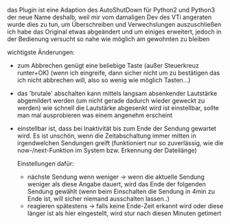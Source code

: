 das Plugin ist eine Adaption des AutoShutDown für Python2 und Python3
der neue Name deshalb, weil mir vom damaligen Dev des VTi angeraten wurde dies zu tun, um Überschreiben und Verwechslungen auszuschließen
ich habe das Original etwas abgeändert und um einiges erweitert, jedoch in der Bedienung versucht so nahe wie möglich am gewohnten zu bleiben


wichtigste Änderungen:

- zum Abbrechen genügt eine beliebige Taste (außer Steuerkreuz runter+OK)
(wenn ich eingreife, dann sicher nicht um zu bestätigen das ich nicht abbrechen will, also so wenig wie möglich Tasten...)

- das 'brutale' abschalten kann mittels langsam absenkender Lautstärke abgemildert werden
(um nicht gerade dadurch wieder geweckt zu werden)
wie schnell die Lautstärke abgesenkt wird ist einstellbar, sollte man mal ausprobieren was einem angenehm erscheint


- einstellbar ist, dass bei Inaktivität bis zum Ende der Sendung gewartet wird. 
Es ist unschön, wenn die Zeitabschaltung immer mitten in irgendwelchen Sendungen greift
(funktioniert nur so zuverlässig, wie die now-/next-Funktion im System bzw. Erkennung der Dateilänge)

    Einstellungen dafür:
    * nächste Sendung wenn weniger -> wenn die aktuelle Sendung weniger als diese Angabe dauert, wird das Ende der folgenden Sendung gewählt
    (wenn beim Einschalten die Sendung in 4min zu Ende ist, will sicher niemand ausschalten lassen..)
    * reagieren spätestens -> falls keine Ende-Zeit erkannt wird oder diese länger ist als hier eingestellt, wird stur nach diesen Minuten getimert
